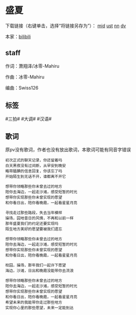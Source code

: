 # 盛夏
下载链接（右键单击，选择“将链接另存为”）：
[mid](https://gitee.com/oxygendioxide/utau-projects/raw/master/%E7%9B%9B%E5%A4%8F/%E7%9B%9B%E5%A4%8F.mid) 
[ust](https://gitee.com/oxygendioxide/utau-projects/raw/master/%E7%9B%9B%E5%A4%8F/%E7%9B%9B%E5%A4%8F.ust) 
[nn](https://gitee.com/oxygendioxide/utau-projects/raw/master/%E7%9B%9B%E5%A4%8F/%E7%9B%9B%E5%A4%8F.nn) 
[dv](https://gitee.com/oxygendioxide/utau-projects/raw/master/%E7%9B%9B%E5%A4%8F/%E7%9B%9B%E5%A4%8F.dv)

本家：[bilibili](https://www.bilibili.com/video/av201773213)
## staff
作词：萧翔泽/冰零-Mahiru

作曲：冰零-Mahiru

编曲：Swiss126

## 标签
#三拍# #大调# #汉语#

## 歌词
原pv没有歌词，作者也没有放出歌词，本歌词可能有同音字错误
```
初次正式的聊天记录，你还留着吗
白天黑夜没有过间断，从早安到晚安
略带腼腆的信息回复，你该忘了吗
开始陌生到无话不开，谁都离不开它

想带你领略那些你未曾去过的地方
陪你去海边，一起走沙滩，感受短暂的时光
想带你实现那些你未曾实现的愿望
和你看日出，陪你看晚霞，一起看星星月亮

寻找走过那些路段，失去当年模样
操场，园地昔日的风情，不再和以前一样
那年盛夏我们的约定还要实现吗
陌生地方美好的愿望要被我们遗忘

想带你领略那些你未曾去过的地方
陪你去海边，一起走沙滩，感受短暂的时光
想带你实现那些你未曾实现的愿望
和你看日出，陪你看晚霞，一起看星星月亮

校园，操场，那年我们一起许下愿望
海边，沙滩，日出和晚霞没能带你去流浪

想带你领略那些你未曾去过的地方
陪你去海边，一起走沙滩，感受短暂的时光
想带你实现那些你未曾实现的愿望
和你看日出，陪你看晚霞，一起看星星月亮
希望未来的我能带你走过那些地方
实现你心里的那些愿望，未来一定能到达
```